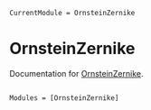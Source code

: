 ```@meta
CurrentModule = OrnsteinZernike
```

# OrnsteinZernike

Documentation for [OrnsteinZernike](https://github.com/edwinb-ai/OrnsteinZernike.jl).

```@index
```

```@autodocs
Modules = [OrnsteinZernike]
```
